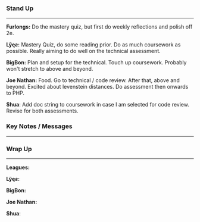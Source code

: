 
### Stand Up
___
__Furlongs:__  Do the mastery quiz, but first do weekly reflections and polish off 2e.

__Lỹęƨ:__ Mastery Quiz, do some reading prior. Do as much coursework as possible. Really aiming to do well on the technical assessment.

__BigBon:__ Plan and setup for the technical. Touch up coursework. Probably won't stretch to above and beyond. 

__Joe Nathan:__ Food. Go to technical / code review. After that, above and beyond. Excited about levenstein distances. Do assessment then onwards to PHP.

__Shua__: Add doc string to coursework in case I am selected for code review. Revise for both assessments.

### Key Notes / Messages
___




### Wrap Up
___
__Leagues:__ 

__Lỹęƨ:__ 

__BigBon:__ 

__Joe Nathan:__ 

__Shua__: 